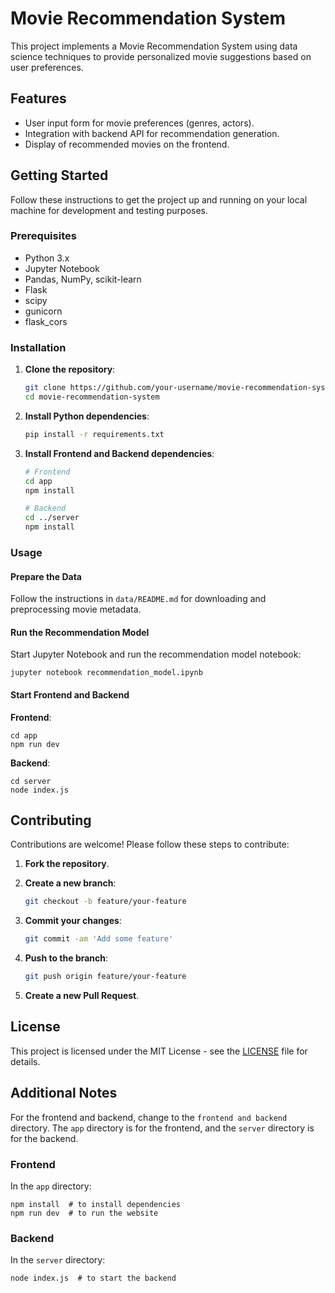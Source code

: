 # Movie Recommendation System

This project implements a Movie Recommendation System using data science techniques to provide personalized movie suggestions based on user preferences.

## Features

- User input form for movie preferences (genres, actors).
- Integration with backend API for recommendation generation.
- Display of recommended movies on the frontend.

## Getting Started

Follow these instructions to get the project up and running on your local machine for development and testing purposes.

### Prerequisites

- Python 3.x
- Jupyter Notebook
- Pandas, NumPy, scikit-learn
- Flask
- scipy
- gunicorn
- flask_cors

### Installation

1. **Clone the repository**:
    ```bash
    git clone https://github.com/your-username/movie-recommendation-system.git
    cd movie-recommendation-system
    ```

2. **Install Python dependencies**:
    ```bash
    pip install -r requirements.txt
    ```

3. **Install Frontend and Backend dependencies**:
    ```bash
    # Frontend
    cd app
    npm install

    # Backend
    cd ../server
    npm install
    ```

### Usage

#### Prepare the Data

Follow the instructions in `data/README.md` for downloading and preprocessing movie metadata.

#### Run the Recommendation Model

Start Jupyter Notebook and run the recommendation model notebook:

    
    jupyter notebook recommendation_model.ipynb
    

#### Start Frontend and Backend

**Frontend**:

  
    cd app
    npm run dev
    

**Backend**:

    
    cd server
    node index.js
    

## Contributing

Contributions are welcome! Please follow these steps to contribute:

1. **Fork the repository**.
2. **Create a new branch**:

    ```bash
    git checkout -b feature/your-feature
    ```

3. **Commit your changes**:

    ```bash
    git commit -am 'Add some feature'
    ```

4. **Push to the branch**:

    ```bash
    git push origin feature/your-feature
    ```

5. **Create a new Pull Request**.

## License

This project is licensed under the MIT License - see the [LICENSE](LICENSE) file for details.

## Additional Notes

For the frontend and backend, change to the `frontend and backend` directory. The `app` directory is for the frontend, and the `server` directory is for the backend.

### Frontend

In the `app` directory:

   
    npm install  # to install dependencies
    npm run dev  # to run the website
    

### Backend

In the `server` directory:

   
    node index.js  # to start the backend
    
